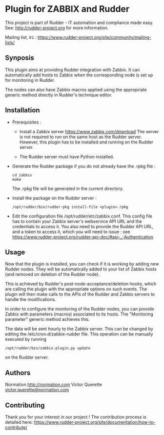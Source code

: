 Plugin for ZABBIX and Rudder
==============================

This project is part of Rudder - IT automation and compliance made easy.
See: http://rudder-project.org for more information.

Mailing list, irc : https://www.rudder-project.org/site/community/mailing-lists/

Synposis
--------

This plugin aims at providing Rudder integration with Zabbix. It can automatically
add hosts to Zabbix when the corresponding node is set up for monitoring in Rudder.

The nodes can also have Zabbix macros applied using the appropriate generic method directly in
Rudder's technique editor.

Installation
------------

- Prerequisites :

  - Install a Zabbix server https://www.zabbix.com/download
    The server is not required to run on the same host as the Rudder server.
    However, this plugin has to be installed and running on the Rudder server.

  - The Rudder server must have Python installed.

- Generate the Rudder package if you do not already have the .rpkg file :
  ```
  cd zabbix
  make
  ```

  The .rpkg file will be generated in the current directory.

- Install the package on the Rudder server :
  ```
  /opt/rudder/bin/rudder-pkg install-file <plugin>.rpkg
  ```

- Edit the configuration file /opt/rudder/etc/zabbix.conf. This config file has to contain your Zabbix
  server's webservice API URL and the credentials to access it.
  You also need to provide the Rudder API URL, and a token to access it, which you will need to issue : 
  see https://www.rudder-project.org/rudder-api-doc/#api-_-Authentication

Usage
-----

Now that the plugin is installed, you can check if it is working by adding new Rudder nodes. They will be 
automatically added to your list of Zabbix hosts (and removed on deletion of the Rudder node).

This is achieved by Rudder's post-node-acceptance/deletion hooks, which are calling the plugin with the appropriate
options on such events. The plugin will then make calls to the APIs of the Rudder and Zabbix servers to handle the
modifications.

In order to configure the monitoring of the Rudder nodes, you can provide Zabbix with parameters (macros) associated to its
hosts. The "Monitoring parameter" generic method achieves this.

The data will be sent hourly to the Zabbix server. This can be changed by editing the /etc/cron.d/zabbix-rudder file.
This operation can be manually executed by running
```
/opt/rudder/bin/zabbix-plugin.py update
```
on the Rudder server.

Authors
-------

Normation http://normation.com
Victor Querette victor.querette@normation.com

Contributing
------------

Thank you for your interest in our project !
The contribution process is detailed here:
https://www.rudder-project.org/site/documentation/how-to-contribute/
